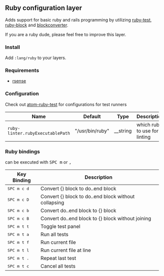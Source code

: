 ## Ruby configuration layer

Adds support for basic ruby and rails programming by utilizing [ruby-test](https://atom.io/packages/ruby-test), [ruby-block](https://atom.io/packages/ruby-block) and [blockconverter](https://atom.io/packages/ruby-block-converter).

If you are a ruby dude, please feel free to improve this layer.

### Install

Add `:lang/ruby` to your layers.

### Requirements

- [rsense](https://github.com/rsense/rsense)

### Configuration

Check out [atom-ruby-test](https://github.com/moxley/atom-ruby-test) for configurations for test runners

| Name                              | Default        | Type        | Description                                                                                |
|-----------------------------------|----------------|-------------|--------------------------------------------------------------------------------------------|
| `ruby-linter.rubyExecutablePath`          | "/usr/bin/ruby"          | __string | which ruby to use for linting

### Ruby bindings

can be executed with <kbd>SPC m</kbd> or <kbd>,</kbd>

| Key Binding          | Description                                          |
|----------------------|------------------------------------------------------|
| <kbd>SPC m c d</kbd> | Convert {} block to do..end block                    |
| <kbd>SPC m c D</kbd> | Convert {} block to do..end block without collapsing |
| <kbd>SPC m c b</kbd> | Convert do..end block to {} block                    |
| <kbd>SPC m c B</kbd> | Convert do..end block to {} block without joining    |
| <kbd>SPC m t t</kbd> | Toggle test panel                                    |
| <kbd>SPC m t a</kbd> | Run all tests                                        |
| <kbd>SPC m t f</kbd> | Run current file                                     |
| <kbd>SPC m t l</kbd> | Run current file at line                             |
| <kbd>SPC m t .</kbd> | Repeat last test                                     |
| <kbd>SPC m t c</kbd> | Cancel all tests                                     |
